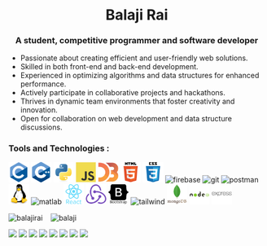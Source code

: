 <h1 align="center">Balaji Rai</h1>


<h3 align="center">A student, competitive programmer and software developer</h3>

- Passionate about creating efficient and user-friendly web solutions.
- Skilled in both front-end and back-end development.
- Experienced in optimizing algorithms and data structures for enhanced performance.
- Actively participate in collaborative projects and hackathons.
- Thrives in dynamic team environments that foster creativity and innovation.
- Open for collaboration on web development and data structure discussions.

<h3 align="left">Tools and Technologies :</h3>

<p align="left">
<img src="https://raw.githubusercontent.com/devicons/devicon/master/icons/c/c-original.svg" alt="c" width="40" height="40"/>
<img src="https://raw.githubusercontent.com/devicons/devicon/master/icons/cplusplus/cplusplus-original.svg" alt="cplusplus" width="40" height="40"/>
<img src="https://raw.githubusercontent.com/devicons/devicon/master/icons/python/python-original.svg" alt="python" width="40" height="40"/>
<img src="https://raw.githubusercontent.com/devicons/devicon/master/icons/javascript/javascript-original.svg" alt="javascript" width="40" height="40"/>
<img src="https://raw.githubusercontent.com/devicons/devicon/master/icons/d3js/d3js-original.svg" alt="d3js" width="40" height="40"/>
<img src="https://raw.githubusercontent.com/devicons/devicon/master/icons/html5/html5-original-wordmark.svg" alt="html5" width="40" height="40"/>
<img src="https://raw.githubusercontent.com/devicons/devicon/master/icons/css3/css3-original-wordmark.svg" alt="css3" width="40" height="40"/>
<img src="https://www.vectorlogo.zone/logos/firebase/firebase-icon.svg" alt="firebase" width="40" height="40"/>
<img src="https://www.vectorlogo.zone/logos/git-scm/git-scm-icon.svg" alt="git" width="40" height="40"/>
<img src="https://www.vectorlogo.zone/logos/getpostman/getpostman-icon.svg" alt="postman" width="40" height="40"/>
<img src="https://raw.githubusercontent.com/devicons/devicon/master/icons/linux/linux-original.svg" alt="linux" width="40" height="40"/>
<img src="https://upload.wikimedia.org/wikipedia/commons/2/21/Matlab_Logo.png" alt="matlab" width="40" height="40"/>
<img src="https://raw.githubusercontent.com/devicons/devicon/master/icons/react/react-original-wordmark.svg" alt="react" width="40" height="40"/>
<img src="https://raw.githubusercontent.com/devicons/devicon/master/icons/redux/redux-original.svg" alt="redux" width="40" height="40"/>
<img src="https://raw.githubusercontent.com/devicons/devicon/master/icons/bootstrap/bootstrap-plain-wordmark.svg" alt="bootstrap" width="40" height="40"/> 
<img src="https://www.vectorlogo.zone/logos/tailwindcss/tailwindcss-icon.svg" alt="tailwind" width="40" height="40"/>
<img src="https://raw.githubusercontent.com/devicons/devicon/master/icons/mongodb/mongodb-original-wordmark.svg" alt="mongodb" width="40" height="40"/>
<img src="https://raw.githubusercontent.com/devicons/devicon/master/icons/nodejs/nodejs-original-wordmark.svg" alt="nodejs" width="40" height="40"/>
<img src="https://raw.githubusercontent.com/devicons/devicon/master/icons/express/express-original-wordmark.svg" alt="express" width="40" height="40"/>
</p>




<img align="center" src="https://github-readme-stats.vercel.app/api?username=balajirai&hide=stars&hide_border=true&show_icons=true&title_color=ffffff&icon_color=34abeb&text_color=CFD6DB&bg_color=0D1117" alt="balajirai" />&nbsp; &nbsp; <img align="center" src="https://github-readme-stats.vercel.app/api/top-langs/?username=balajirai&hide_border=true&title_color=ffffff&icon_color=34abeb&text_color=CFD6DB&bg_color=0D1117&include_all_commits=false&count_private=false&layout=compact" alt="balaji" />

[![](https://img.shields.io/badge/LinkedIn-0077B5?style=for-the-badge&logo=linkedin&logoColor=white)](https://www.linkedin.com/in/balajirai/) [![](https://img.shields.io/badge/Stack_Overflow-FE7A16?style=for-the-badge&logo=stack-overflow&logoColor=white)](https://stackoverflow.com/users/18632291/balajirai) [![](https://img.shields.io/badge/Quora-%23B92B27.svg?&style=for-the-badge&logo=Quora&logoColor=white)](https://www.quora.com/profile/balajirai) [![](https://img.shields.io/badge/Blogger-FF5722?style=for-the-badge&logo=blogger&logoColor=white)](https://balajirai.blogspot.com/)
[![](https://img.shields.io/badge/LinkedIn-0077B5?style=for-the-badge&logo=linkedin&logoColor=white)](https://www.linkedin.com/in/balajirai/) [![](https://img.shields.io/badge/Stack_Overflow-FE7A16?style=for-the-badge&logo=stack-overflow&logoColor=white)](https://stackoverflow.com/users/18632291/balajirai) [![](https://img.shields.io/badge/Quora-%23B92B27.svg?&style=for-the-badge&logo=Quora&logoColor=white)](https://www.quora.com/profile/balajirai) [![](https://img.shields.io/badge/Blogger-FF5722?style=for-the-badge&logo=blogger&logoColor=white)](https://balajirai.blogspot.com/) 
